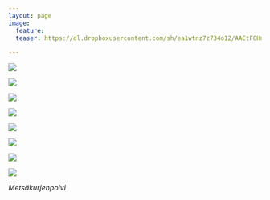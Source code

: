 ```yaml
---
layout: page
image:
  feature:
  teaser: https://dl.dropboxusercontent.com/sh/ea1wtnz7z734o12/AACtFCHnql-SkpFVBismfQFka/luontokuvat/kes%C3%A4/9/DS35619-245px.jpg

---
```


[![](https://dl.dropboxusercontent.com/sh/ea1wtnz7z734o12/AADrmJ_0HkWAVT117YkXj1I1a/luontokuvat/kes%C3%A4/9/DS35611-800px.jpg)](https://dl.dropboxusercontent.com/sh/ea1wtnz7z734o12/AAAM4EMT300lLiDlGwbvd8MIa/luontokuvat/kes%C3%A4/9/DS35611.jpg)

[![](https://dl.dropboxusercontent.com/sh/ea1wtnz7z734o12/AAAHAb6G8YIf6IjKQCf8rsQVa/luontokuvat/kes%C3%A4/9/DS35612-800px.jpg)](https://dl.dropboxusercontent.com/sh/ea1wtnz7z734o12/AADBRejlLsFhE_svFGGwJuJea/luontokuvat/kes%C3%A4/9/DS35612.jpg)

[![](https://dl.dropboxusercontent.com/sh/ea1wtnz7z734o12/AADZWDMyZPDChjK1EdF5Dsrta/luontokuvat/kes%C3%A4/9/DS35617-800px.jpg)](https://dl.dropboxusercontent.com/sh/ea1wtnz7z734o12/AABzYU0iJM1PTM4yRRAEUDFUa/luontokuvat/kes%C3%A4/9/DS35617.jpg)

[![](https://dl.dropboxusercontent.com/sh/ea1wtnz7z734o12/AABY3QvSSXsDEDbpM2Fo1GcBa/luontokuvat/kes%C3%A4/9/DS35619-800px.jpg)](https://dl.dropboxusercontent.com/sh/ea1wtnz7z734o12/AABSp4ZonA-g_sfB8Zu2aWIya/luontokuvat/kes%C3%A4/9/DS35619.jpg)

[![](https://dl.dropboxusercontent.com/sh/ea1wtnz7z734o12/AABEbIrdr1x0W4oJm9L9a5Era/luontokuvat/kes%C3%A4/9/DS35620-800px.jpg)](https://dl.dropboxusercontent.com/sh/ea1wtnz7z734o12/AACMpcKsSF19KQ9n9l3e_ZGba/luontokuvat/kes%C3%A4/9/DS35620.jpg)

[![](https://dl.dropboxusercontent.com/sh/ea1wtnz7z734o12/AABqwaTnCZserHBYvAoYAEM1a/luontokuvat/kes%C3%A4/9/DS35621-800px.jpg)](https://dl.dropboxusercontent.com/sh/ea1wtnz7z734o12/AABoIXAcg1goQJQxv3B3QjSJa/luontokuvat/kes%C3%A4/9/DS35621.jpg)

[![](https://dl.dropboxusercontent.com/sh/ea1wtnz7z734o12/AACrBX6u_Xxh1M6lguXVCjAja/luontokuvat/kes%C3%A4/9/DS35624-800px.jpg)](https://dl.dropboxusercontent.com/sh/ea1wtnz7z734o12/AAB7VKv7YDnoFI5JtIbEPi8La/luontokuvat/kes%C3%A4/9/DS35624.jpg)

[![](https://dl.dropboxusercontent.com/sh/ea1wtnz7z734o12/AADCeN8bWsbI0Bo7oX10I77Oa/luontokuvat/kes%C3%A4/9/DS35631-800px.jpg)](https://dl.dropboxusercontent.com/sh/ea1wtnz7z734o12/AAAAcESxHvgs2__2Wxafk-Fia/luontokuvat/kes%C3%A4/9/DS35631.jpg)

*Metsäkurjenpolvi*

